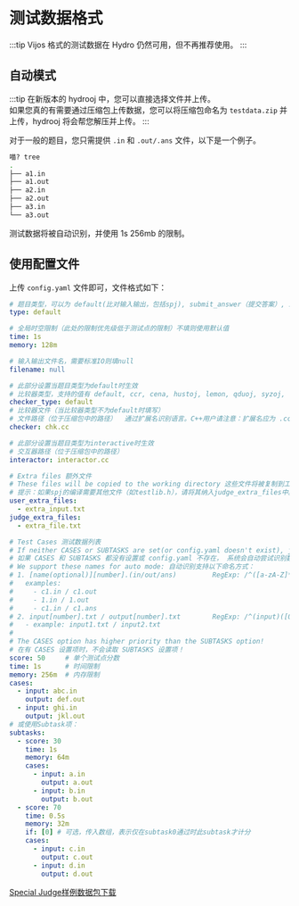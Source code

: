 # 测试数据格式

:::tip
Vijos 格式的测试数据在 Hydro 仍然可用，但不再推荐使用。
:::

## 自动模式

:::tip
在新版本的 hydrooj 中，您可以直接选择文件并上传。  
如果您真的有需要通过压缩包上传数据，您可以将压缩包命名为 `testdata.zip` 并上传，hydrooj 将会帮您解压并上传。
:::

对于一般的题目，您只需提供 `.in` 和 `.out/.ans` 文件，以下是一个例子。

```bash
喵? tree
.
├── a1.in
├── a1.out
├── a2.in
├── a2.out
├── a3.in
└── a3.out
```

测试数据将被自动识别，并使用 1s 256mb 的限制。

## 使用配置文件

上传 `config.yaml` 文件即可，文件格式如下：

```yaml
# 题目类型，可以为 default(比对输入输出，包括spj), submit_answer（提交答案）, interactive（交互题）
type: default

# 全局时空限制（此处的限制优先级低于测试点的限制）不填则使用默认值
time: 1s
memory: 128m

# 输入输出文件名，需要标准IO则填null
filename: null

# 此部分设置当题目类型为default时生效
# 比较器类型，支持的值有 default, ccr, cena, hustoj, lemon, qduoj, syzoj, testlib
checker_type: default
# 比较器文件（当比较器类型不为default时填写）
# 文件路径（位于压缩包中的路径）  通过扩展名识别语言。C++用户请注意：扩展名应为 .cc 而非 .cpp
checker: chk.cc

# 此部分设置当题目类型为interactive时生效
# 交互器路径（位于压缩包中的路径）
interactor: interactor.cc

# Extra files 额外文件
# These files will be copied to the working directory 这些文件将被复制到工作目录。
# 提示：如果spj的编译需要其他文件（如testlib.h），请将其纳入judge_extra_files中。
user_extra_files:
  - extra_input.txt
judge_extra_files:
  - extra_file.txt

# Test Cases 测试数据列表
# If neither CASES or SUBTASKS are set(or config.yaml doesn't exist), judge will try to locate them automaticly.
# 如果 CASES 和 SUBTASKS 都没有设置或 config.yaml 不存在， 系统会自动尝试识别数据点。
# We support these names for auto mode: 自动识别支持以下命名方式：
# 1. [name(optional)][number].(in/out/ans)         RegExp: /^([a-zA-Z]*)([0-9]+).in$/
#   examples: 
#     - c1.in / c1.out
#     - 1.in / 1.out
#     - c1.in / c1.ans
# 2. input[number].txt / output[number].txt        RegExp: /^(input)([0-9]+).txt$/
#   - example: input1.txt / input2.txt
#
# The CASES option has higher priority than the SUBTASKS option!
# 在有 CASES 设置项时，不会读取 SUBTASKS 设置项！
score: 50     # 单个测试点分数
time: 1s      # 时间限制
memory: 256m  # 内存限制
cases:
  - input: abc.in
    output: def.out
  - input: ghi.in
    output: jkl.out
# 或使用Subtask项：
subtasks:
  - score: 30
    time: 1s
    memory: 64m
    cases:
      - input: a.in
        output: a.out
      - input: b.in
        output: b.out
  - score: 70
    time: 0.5s
    memory: 32m
    if: [0] # 可选，传入数组，表示仅在subtask0通过时此subtask才计分
    cases:
      - input: c.in
        output: c.out
      - input: d.in
        output: d.out
```

[Special Judge样例数据包下载](https://undefined.moe/hydro/testdata_spj_example.zip)
